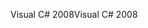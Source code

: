<span data-ttu-id="a80ab-101">Visual C# 2008</span><span class="sxs-lookup"><span data-stu-id="a80ab-101">Visual C# 2008</span></span>